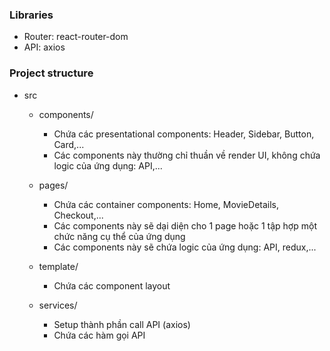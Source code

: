 ### Libraries
- Router: react-router-dom
- API: axios

### Project structure

- src
  - components/
    - Chứa các presentational components: Header, Sidebar, Button, Card,...
    - Các components này thường chỉ thuần về render UI, không chứa logic của ứng dụng: API,...

  - pages/
    - Chứa các container components: Home, MovieDetails, Checkout,...
    - Các components này sẽ dại diện cho 1 page hoặc 1 tập hợp một chức năng cụ thể của ứng dụng
    - Các components này sẽ chứa logic của ứng dụng: API, redux,...

  - template/
    - Chứa các component layout

  - services/
    - Setup thành phần call API (axios)
    - Chứa các hàm gọi API










